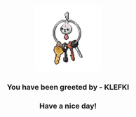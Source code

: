 <p align="center">
            <img src="https://raw.githubusercontent.com/PokeAPI/sprites/master/sprites/pokemon/707.png" width="150" height="150">
          </p>
          <h3 align="center">You have been greeted by - <b>KLEFKI</b></h3>
          <h3 align="center">Have a nice day!</h3>
